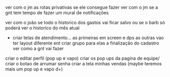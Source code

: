 ver com o jm as rotas privativas se ele consegue fazer
ver com o jm se a gnt tem tempo de fazer um mural de notificações

ver com o joão se todo o historico dos gastos vai ficar salvo ou se o barb só poderá ver o historico do mês atual

- criar telas de atendimento... as primeiras em screen e dps as outras vao ter layout diferente ent criar grupo para elas
  a finalização do cadastro ver como a gnt vai fazer

criar o editar perfil (pop up e vapo)
criar os pop ups da pagina de equipe/ criar o botao de arrumar senha
criar a tela minhas vendas (maybe teremos mais um pop up e vapo d+)
